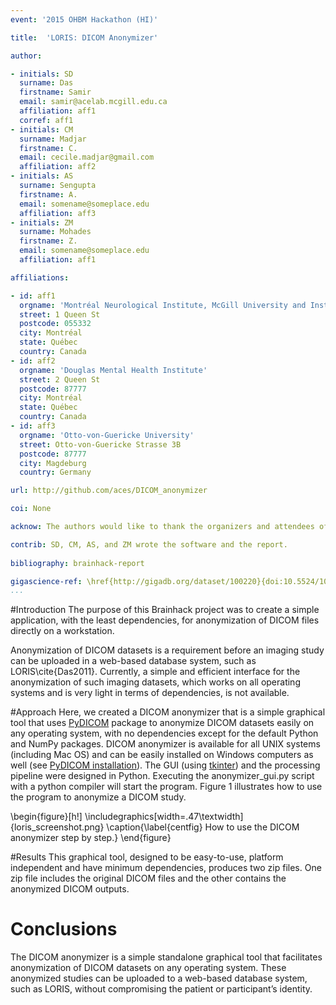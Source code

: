 ```yaml
---
event: '2015 OHBM Hackathon (HI)'

title:  'LORIS: DICOM Anonymizer'

author:

- initials: SD
  surname: Das
  firstname: Samir
  email: samir@acelab.mcgill.edu.ca
  affiliation: aff1
  corref: aff1
- initials: CM
  surname: Madjar
  firstname: C.
  email: cecile.madjar@gmail.com
  affiliation: aff2
- initials: AS
  surname: Sengupta
  firstname: A.
  email: somename@someplace.edu
  affiliation: aff3
- initials: ZM
  surname: Mohades
  firstname: Z.
  email: somename@someplace.edu
  affiliation: aff1

affiliations: 

- id: aff1
  orgname: 'Montréal Neurological Institute, McGill University and Institute of Pscychology'
  street: 1 Queen St
  postcode: 055332
  city: Montréal
  state: Québec
  country: Canada
- id: aff2
  orgname: 'Douglas Mental Health Institute'
  street: 2 Queen St
  postcode: 87777
  city: Montréal
  state: Québec
  country: Canada
- id: aff3
  orgname: 'Otto-von-Guericke University'
  street: Otto-von-Guericke Strasse 3B
  postcode: 87777
  city: Magdeburg
  country: Germany

url: http://github.com/aces/DICOM_anonymizer

coi: None

acknow: The authors would like to thank the organizers and attendees of the 2015 OHBM Hackathon.

contrib: SD, CM, AS, and ZM wrote the software and the report.
  
bibliography: brainhack-report

gigascience-ref: \href{http://gigadb.org/dataset/100220}{doi:10.5524/100220}
...
```


#Introduction
The purpose of this Brainhack project was to create a simple application, with the least dependencies, for anonymization of DICOM files directly on a workstation. 

Anonymization of DICOM datasets is a requirement before an imaging study can be uploaded in a web-based database system, such as LORIS\cite{Das2011}. Currently, a simple and efficient interface for the anonymization of such imaging datasets, which works on all operating systems and is very light in terms of dependencies, is not available.

#Approach
Here, we created a DICOM anonymizer that is a simple graphical tool that uses [PyDICOM](https://github.com/darcymason/pydicom) package to anonymize DICOM datasets easily on any operating system, with no dependencies except for the default Python and NumPy packages. DICOM anonymizer is available for all UNIX systems (including Mac OS) and can be easily installed on Windows computers as well (see [PyDICOM installation](http://pydicom.readthedocs.org/en/latest/getting_started.html)). The GUI (using [tkinter](https://wiki.python.org/moin/TkInter)) and the processing pipeline were designed in Python. Executing the anonymizer_gui.py script with a python compiler will start the program. Figure 1 illustrates how to use the program to anonymize a DICOM study.

\begin{figure}[h!]
  \includegraphics[width=.47\textwidth]{loris_screenshot.png}
  \caption{\label{centfig} How to use the DICOM anonymizer step by step.}
\end{figure}


#Results
This graphical tool, designed to be easy-to-use, platform independent and have minimum dependencies, produces two zip files. One zip file includes the original DICOM files and the other contains the anonymized DICOM outputs. 


# Conclusions
The DICOM anonymizer is a simple standalone graphical tool that facilitates anonymization of DICOM datasets on any operating system. These anonymized studies can be uploaded to a web-based database system, such as LORIS, without compromising the patient or participant’s identity.

